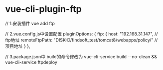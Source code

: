 # vue-cli-plugin-ftp

// 1.安装插件
  vue add ftp

// 2.vue.config.js中设置配置
  pluginOptions: {
    ftp: {
      host: "192.168.31.147", // ftp地址
      remoteFtpPath: "DISK-D/findsoft_test/tomcat8/webapps/policy/" // 项目地址
     }
  },

// 3.package.json中 build的命令修改为
  vue-cli-service build --no-clean && vue-cli-service ftpdeploy